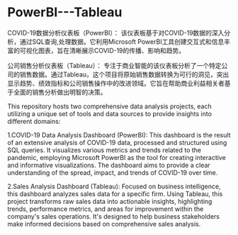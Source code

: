 # PowerBI---Tableau
COVID-19数据分析仪表板（PowerBI）： 该仪表板基于对COVID-19数据的深入分析，通过SQL查询,处理数据。它利用Microsoft PowerBI工具创建交互式和信息丰富的可视化图表，旨在清晰展示COVID-19的传播、影响和趋势。

公司销售分析仪表板（Tableau）： 专注于商业智能的该仪表板分析了一个特定公司的销售数据。通过Tableau，这个项目将原始销售数据转换为可行的洞见，突出显示趋势、绩效指标和公司销售操作中的改进领域。它旨在帮助商业利益相关者基于全面的销售分析做出明智的决策。



This repository hosts two comprehensive data analysis projects, each utilizing a unique set of tools and data sources to provide insights into different domains:

1.COVID-19 Data Analysis Dashboard (PowerBI): This dashboard is the result of an extensive analysis of COVID-19 data, processed and structured using SQL queries. It visualizes various metrics and trends related to the pandemic, employing Microsoft PowerBI as the tool for creating interactive and informative visualizations. The dashboard aims to provide a clear understanding of the spread, impact, and trends of COVID-19 over time.

2.Sales Analysis Dashboard (Tableau): Focused on business intelligence, this dashboard analyzes sales data for a specific firm. Using Tableau, this project transforms raw sales data into actionable insights, highlighting trends, performance metrics, and areas for improvement within the company's sales operations. It's designed to help business stakeholders make informed decisions based on comprehensive sales analysis.

